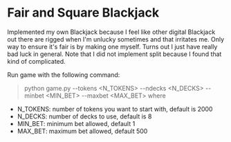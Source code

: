 # Fair and Square Blackjack
Implemented my own Blackjack because I feel like other digital Blackjack out there are rigged when I'm unlucky sometimes and that
irritates me. Only way to ensure it's fair is by making one myself. Turns out I just have really bad luck in general. Note that I 
did not implement split because I found that kind of complicated.

Run game with the following command:
> python game.py --tokens <N_TOKENS> --ndecks <N_DECKS> --minbet <MIN_BET> --maxbet <MAX_BET>
where
- N_TOKENS: number of tokens you want to start with, default is 2000
- N_DECKS: number of decks to use, default is 8
- MIN_BET: minimum bet allowed, default 1
- MAX_BET: maximum bet allowed, default 500
